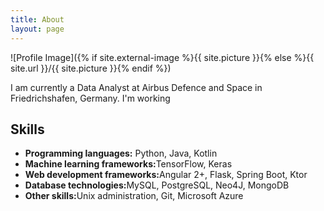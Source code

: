 ```yaml
---
title: About
layout: page
---
```

![Profile Image]({% if site.external-image %}{{ site.picture }}{% else %}{{ site.url }}/{{ site.picture }}{% endif %})

<p>I am currently a Data Analyst at Airbus Defence and Space in Friedrichshafen, Germany. I'm working </p>

<h2>Skills</h2>

<ul class="skill-list">
	<li><b>Programming languages:</b> Python, Java, Kotlin</li>
	<li><b>Machine learning frameworks:</b>TensorFlow, Keras</li>
	<li><b>Web development frameworks:</b>Angular 2+, Flask, Spring Boot, Ktor</li>
	<li><b>Database technologies:</b>MySQL, PostgreSQL, Neo4J, MongoDB</li>
	<li><b>Other skills:</b>Unix administration, Git, Microsoft Azure</li>
</ul>

<!-- <h2>Projects</h2>

<ul>
	<li><a href="https://github.com/">Lorem Lorem</a></li>
	<li><a href="https://github.com/">Ipsum Dolor</a></li>
	<li><a href="https://github.com/">Dolor Lorem</a></li>
</ul> -->
